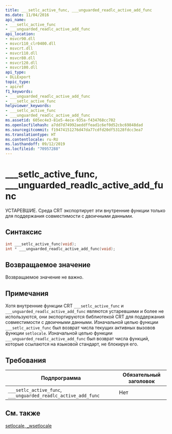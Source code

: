 ```yaml
---
title: ___setlc_active_func, ___unguarded_readlc_active_add_func
ms.date: 11/04/2016
api_name:
- ___setlc_active_func
- ___unguarded_readlc_active_add_func
api_location:
- msvcr90.dll
- msvcr110_clr0400.dll
- msvcrt.dll
- msvcr110.dll
- msvcr80.dll
- msvcr120.dll
- msvcr100.dll
api_type:
- DLLExport
topic_type:
- apiref
f1_keywords:
- ___unguarded_readlc_active_add_func
- ___setlc_active_func
helpviewer_keywords:
- ___setlc_active_func
- ___unguarded_readlc_active_add_func
ms.assetid: 605ec4e3-81e5-4ece-935a-f434768cc702
ms.openlocfilehash: a7dd7d74992aeddffead1c6ef0d52cbc69848dad
ms.sourcegitcommit: f19474151276d47da77cdfd20df53128fdcc3ea7
ms.translationtype: HT
ms.contentlocale: ru-RU
ms.lasthandoff: 09/12/2019
ms.locfileid: "70957288"
---
```

# <a name="___setlc_active_func-___unguarded_readlc_active_add_func"></a>___setlc_active_func, ___unguarded_readlc_active_add_func

УСТАРЕВШИЕ. Среда CRT экспортирует эти внутренние функции только для поддержания совместимости с двоичными данными.

## <a name="syntax"></a>Синтаксис

```cpp
int ___setlc_active_func(void);
int * ___unguarded_readlc_active_add_func(void);
```

## <a name="return-value"></a>Возвращаемое значение

Возвращаемое значение не важно.

## <a name="remarks"></a>Примечания

Хотя внутренние функции CRT `___setlc_active_func` и `___unguarded_readlc_active_add_func` являются устаревшими и более не используются, они экспортируются библиотекой CRT для поддержания совместимости с двоичными данными. Изначальной целью функции `___setlc_active_func` был возврат числа текущих активных вызовов функции `setlocale`. Изначальной целью функции `___unguarded_readlc_active_add_func` был возврат числа функций, которые ссылаются на языковой стандарт, не блокируя его.

## <a name="requirements"></a>Требования

|Подпрограмма|Обязательный заголовок|
|-------------|---------------------|
|`___setlc_active_func`, `___unguarded_readlc_active_add_func`|Нет|

## <a name="see-also"></a>См. также

[setlocale, _wsetlocale](../c-runtime-library/reference/setlocale-wsetlocale.md)
